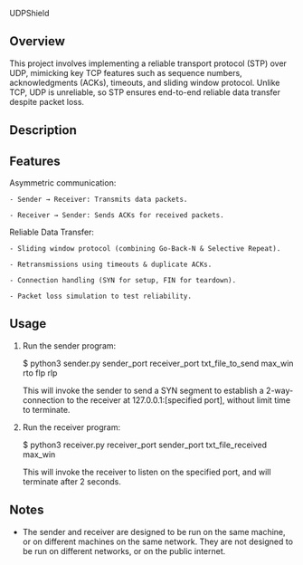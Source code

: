  UDPShield


  Overview
  --------
 This project involves implementing a reliable transport protocol (STP) over UDP, mimicking key TCP features such as sequence numbers, acknowledgments (ACKs), timeouts, and sliding window protocol. Unlike TCP, UDP is unreliable, so STP ensures end-to-end reliable data transfer despite packet loss.
  
  Description
  -----------
  
  
  Features
  --------
  
  Asymmetric communication:

    - Sender → Receiver: Transmits data packets.
    
    - Receiver → Sender: Sends ACKs for received packets.

  Reliable Data Transfer:
  
    - Sliding window protocol (combining Go-Back-N & Selective Repeat).
  
    - Retransmissions using timeouts & duplicate ACKs.
  
    - Connection handling (SYN for setup, FIN for teardown).
  
    - Packet loss simulation to test reliability.
  
  
  Usage
  -----
  1. Run the sender program:
  
      $ python3 sender.py sender_port receiver_port txt_file_to_send max_win rto flp rlp
  
     This will invoke the sender to send a SYN segment to establish a 2-way-connection to
     the receiver at 127.0.0.1:[specified port], without limit time to terminate.
  

  2. Run the receiver program:
  
      $ python3 receiver.py receiver_port sender_port txt_file_received max_win
  
     This will invoke the receiver to listen on the specified port, and will terminate after 2 seconds.
  
  
  Notes
  -----
  
  - The sender and receiver are designed to be run on the same machine, 
    or on different machines on the same network. They are not designed 
    to be run on different networks, or on the public internet.
  
